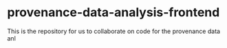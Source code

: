 # provenance-data-analysis-frontend
This is the repository for us to collaborate on code for the provenance data anl
